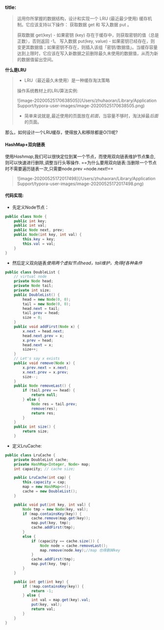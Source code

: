 

### title:

> 运用你所掌握的数据结构，设计和实现一个  LRU (最近最少使用) 缓存机制。它应该支持以下操作： 获取数据 get 和 写入数据 put 。
>
> 获取数据 get(key) - 如果密钥 (key) 存在于缓存中，则获取密钥的值（总是正数），否则返回 -1。
> 写入数据 put(key, value) - 如果密钥已经存在，则变更其数据值；如果密钥不存在，则插入该组「密钥/数据值」。当缓存容量达到上限时，它应该在写入新数据之前删除最久未使用的数据值，从而为新的数据值留出空间。
>
> 





**什么是LRU** 

> * LRU（最近最久未使用）是一种缓存淘汰策略
>
> 操作系统教材上的LRU算法实例:
>
> ![image-20200525170638505](/Users/zhuhaoran/Library/Application Support/typora-user-images/image-20200525170638505.png)
>
> * 简单来说就是,最近使用的页面放在*前面*，当容量不够时，淘汰掉最*后面*的页面。

那么，如何设计一个LRU缓存，使得放入和移除都是O(1)呢?



#### **HashMap+双向链表**



使用*Hashmap*,我们可以很快定位到某一个节点，而使用双向链表维护节点集合,则可以快速进行删除,调整当行头等操作. ==为什么要用双向链表:当删除一个节点时不需要遍历链表一次,只需要node.prev =node.next!==

> ![image-20200525172017498](/Users/zhuhaoran/Library/Application Support/typora-user-images/image-20200525172017498.png)



#### 代码实现:

* 先定义Node节点：

```java
public class Node {
    public int key;
    public int val;
    public Node next, prev;
    public Node(int key, int val) {
        this.key = key;
        this.val = val;
    }
}
```



* 然后定义双向链表*使用两个虚拟节点head，tail维护，免得if各种条件*

```java
public class DoubleList {
    // virtual node
    private Node head;
    private Node tail;
    private int size;
    public DoubleList() {
        head = new Node(0, 0);
        tail = new Node(0, 0);
        head.next = tail;
        tail.prev = head;
        size = 0;
    }
    public void addFirst(Node x) {
        x.next = head.next;
        head.next.prev = x;
        x.prev = head;
        head.next = x;
        size++;
    }
    // Let's say x exists
    public void remove(Node x) {
        x.prev.next = x.next;
        x.next.prev = x.prev;
        size--;
    }
    public Node removeLast() {
        if (tail.prev == head) {
            return null;
        } else {
            Node res = tail.prev;
            remove(res);
            return res;
        }
    }
    public int size() {
        return size;
    }
```



* 定义LruCache:

```java
public class LruCache {
    private DoubleList cache;
    private HashMap<Integer, Node> map;
    int capacity; // cache size;

    public LruCache(int cap) {
        this.capacity = cap;
        map = new HashMap<>();
        cache = new DoubleList();
    }

    public void put(int key, int val) {
        Node tmp = new Node(key, val);
        if (map.containsKey(key)) {
            cache.remove(map.get(key));
            map.put(key, tmp);
            cache.addFirst(tmp);
        }
        else {
            if (capacity == cache.size()) {
                Node node = cache.removeLast();
                map.remove(node.key);//map 也得删掉key
            }
            cache.addFirst(tmp);
            map.put(key, tmp);
        }
    }

    public int get(int key) {
        if (!map.containsKey(key)) {
            return -1;
        } else {
            int val = map.get(key).val;
            put(key, val);
            return val;
        }
    }
}
```

